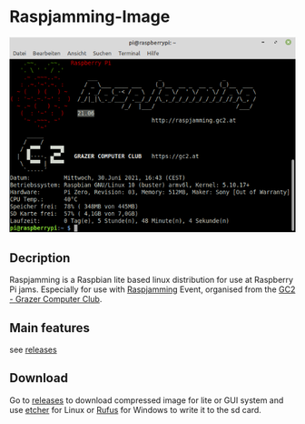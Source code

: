 # Raspjamming-Image


![MOTD](https://github.com/GrazerComputerClub/Raspjamming-Image/raw/master/Raspjamming_21-06.png)


## Decription


Raspjamming is a Raspbian lite based linux distribution for use at Raspberry Pi jams. Especially for use with [Raspjamming](https://raspjamming.gc2.at/) Event, organised from the [GC2 - Grazer Computer Club](https://gc2.at). 

## Main features
see [releases](https://github.com/GrazerComputerClub/Raspjamming-Image/releases)

## Download

Go to [releases](https://github.com/GrazerComputerClub/Raspjamming-Image/releases) to download compressed image for lite or GUI system and use [etcher](https://www.balena.io/etcher) for Linux or [Rufus](https://rufus.ie) for Windows to write it to the sd card. 
